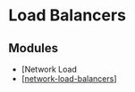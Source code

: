 Load Balancers
===

Modules
---

- [Network Load
- [[network-load-balancers]]

[//begin]: # "Autogenerated link references for markdown compatibility"
[network-load-balancers]: network-load-balancers/network-load-balancers.md "Network Load Balancers"
[//end]: # "Autogenerated link references"
